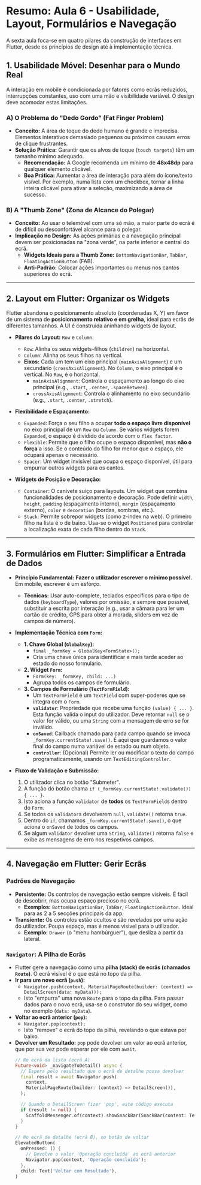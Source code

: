 # Resumo: Aula 6 - Usabilidade, Layout, Formulários e Navegação

A sexta aula foca-se em quatro pilares da construção de interfaces em Flutter, desde os princípios de design até à implementação técnica.

## 1. Usabilidade Móvel: Desenhar para o Mundo Real

A interação em mobile é condicionada por fatores como ecrãs reduzidos, interrupções constantes, uso com uma mão e visibilidade variável. O design deve acomodar estas limitações.

### A) O Problema do "Dedo Gordo" (Fat Finger Problem)
- **Conceito:** A área de toque do dedo humano é grande e imprecisa. Elementos interativos demasiado pequenos ou próximos causam erros de clique frustrantes.
- **Solução Prática:** Garantir que os alvos de toque (`touch targets`) têm um tamanho mínimo adequado.
    - **Recomendação:** A Google recomenda um mínimo de **48x48dp** para qualquer elemento clicável.
    - **Boa Prática:** Aumentar a área de interação para além do ícone/texto visível. Por exemplo, numa lista com um checkbox, tornar a linha inteira clicável para ativar a seleção, maximizando a área de sucesso.

### B) A "Thumb Zone" (Zona de Alcance do Polegar)
- **Conceito:** Ao usar o telemóvel com uma só mão, a maior parte do ecrã é de difícil ou desconfortável alcance para o polegar.
- **Implicação no Design:** As ações primárias e a navegação principal devem ser posicionadas na "zona verde", na parte inferior e central do ecrã.
    - **Widgets Ideais para a Thumb Zone:** `BottomNavigationBar`, `TabBar`, `FloatingActionButton` (FAB).
    - **Anti-Padrão:** Colocar ações importantes ou menus nos cantos superiores do ecrã.

---

## 2. Layout em Flutter: Organizar os Widgets

Flutter abandona o posicionamento absoluto (coordenadas X, Y) em favor de um sistema de **posicionamento relativo e em grelha**, ideal para ecrãs de diferentes tamanhos. A UI é construída aninhando widgets de layout.

- **Pilares do Layout:** `Row` e `Column`.
    - `Row`: Alinha os seus widgets-filhos (`children`) na horizontal.
    - `Column`: Alinha os seus filhos na vertical.
    - **Eixos:** Cada um tem um eixo principal (`mainAxisAlignment`) e um secundário (`crossAxisAlignment`). No `Column`, o eixo principal é o vertical. No `Row`, é o horizontal.
        - `mainAxisAlignment`: Controla o espaçamento ao longo do eixo principal (e.g., `.start`, `.center`, `.spaceBetween`).
        - `crossAxisAlignment`: Controla o alinhamento no eixo secundário (e.g., `.start`, `.center`, `.stretch`).

- **Flexibilidade e Espaçamento:**
    - `Expanded`: Força o seu filho a ocupar **todo o espaço livre disponível** no eixo principal de um `Row` ou `Column`. Se vários widgets forem `Expanded`, o espaço é dividido de acordo com o `flex factor`.
    - `Flexible`: Permite que o filho ocupe o espaço disponível, mas **não o força** a isso. Se o conteúdo do filho for menor que o espaço, ele ocupará apenas o necessário.
    - `Spacer`: Um widget invisível que ocupa o espaço disponível, útil para empurrar outros widgets para os cantos.

- **Widgets de Posição e Decoração:**
    - `Container`: O canivete suíço para layouts. Um widget que combina funcionalidades de posicionamento e decoração. Pode definir `width`, `height`, `padding` (espaçamento interno), `margin` (espaçamento externo), `color` e `decoration` (bordas, sombras, etc.).
    - `Stack`: Permite sobrepor widgets (como z-index na web). O primeiro filho na lista é o de baixo. Usa-se o widget `Positioned` para controlar a localização exata de cada filho dentro do `Stack`.

---

## 3. Formulários em Flutter: Simplificar a Entrada de Dados

- **Princípio Fundamental:** **Fazer o utilizador escrever o mínimo possível.** Em mobile, escrever é um esforço.
    - **Técnicas:** Usar auto-complete, teclados específicos para o tipo de dados (`keyboardType`), valores por omissão, e sempre que possível, substituir a escrita por interação (e.g., usar a câmara para ler um cartão de crédito, GPS para obter a morada, sliders em vez de campos de número).

- **Implementação Técnica com `Form`:**
    - **1. Chave Global (`GlobalKey`):**
        - `final _formKey = GlobalKey<FormState>();`
        - Cria uma chave única para identificar e mais tarde aceder ao estado do nosso formulário.
    - **2. Widget `Form`:**
        - `Form(key: _formKey, child: ...)`
        - Agrupa todos os campos de formulário.
    - **3. Campos de Formulário (`TextFormField`):**
        - Um `TextFormField` é um `TextField` com super-poderes que se integra com o `Form`.
        - **`validator`**: Propriedade que recebe uma função `(value) { ... }`. Esta função valida o input do utilizador. Deve retornar `null` se o valor for válido, ou uma `String` com a mensagem de erro se for inválido.
        - **`onSaved`**: Callback chamado para cada campo quando se invoca `_formKey.currentState!.save()`. É aqui que guardamos o valor final do campo numa variável de estado ou num objeto.
        - **`controller`**: (Opcional) Permite ler ou modificar o texto do campo programaticamente, usando um `TextEditingController`.

- **Fluxo de Validação e Submissão:**
    1.  O utilizador clica no botão "Submeter".
    2.  A função do botão chama `if (_formKey.currentState!.validate()) { ... }`.
    3.  Isto aciona a função `validator` de **todos** os `TextFormField`s dentro do `Form`.
    4.  Se todos os `validator`s devolverem `null`, `validate()` retorna `true`.
    5.  Dentro do `if`, chamamos `_formKey.currentState!.save()`, o que aciona o `onSaved` de todos os campos.
    6.  Se algum `validator` devolver uma `String`, `validate()` retorna `false` e exibe as mensagens de erro nos respetivos campos.

---

## 4. Navegação em Flutter: Gerir Ecrãs

### Padrões de Navegação
- **Persistente:** Os controlos de navegação estão sempre visíveis. É fácil de descobrir, mas ocupa espaço precioso no ecrã.
    - **Exemplos:** `BottomNavigationBar`, `TabBar`, `FloatingActionButton`. Ideal para as 2 a 5 secções principais da app.
- **Transiente:** Os controlos estão ocultos e são revelados por uma ação do utilizador. Poupa espaço, mas é menos visível para o utilizador.
    - **Exemplo:** `Drawer` (o "menu hambúrguer"), que desliza a partir da lateral.

### `Navigator`: A Pilha de Ecrãs
- Flutter gere a navegação como uma **pilha (stack) de ecrãs (chamados `Route`)**. O ecrã visível é o que está no topo da pilha.
- **Ir para um novo ecrã (`push`):**
    - `Navigator.push(context, MaterialPageRoute(builder: (context) => DetailScreen(data: myData)));`
    - Isto "empurra" uma nova `Route` para o topo da pilha. Para passar dados para o novo ecrã, usa-se o construtor do seu widget, como no exemplo (`data: myData`).
- **Voltar ao ecrã anterior (`pop`):**
    - `Navigator.pop(context);`
    - Isto "remove" o ecrã do topo da pilha, revelando o que estava por baixo.
- **Devolver um Resultado:** `pop` pode devolver um valor ao ecrã anterior, que por sua vez pode esperar por ele com `await`.
    ```dart
    // No ecrã da lista (ecrã A)
    Future<void> _navigateToDetail() async {
      // Espera pelo resultado que o ecrã de detalhe possa devolver
      final result = await Navigator.push(
        context,
        MaterialPageRoute(builder: (context) => DetailScreen()),
      );

      // Quando o DetailScreen fizer 'pop', este código executa
      if (result != null) {
        ScaffoldMessenger.of(context).showSnackBar(SnackBar(content: Text('Voltou com: $result')));
      }
    }

    // No ecrã de detalhe (ecrã B), no botão de voltar
    ElevatedButton(
      onPressed: () {
        // Devolve o valor 'Operação concluída' ao ecrã anterior
        Navigator.pop(context, 'Operação concluída');
      },
      child: Text('Voltar com Resultado'),
    )
    ``` 